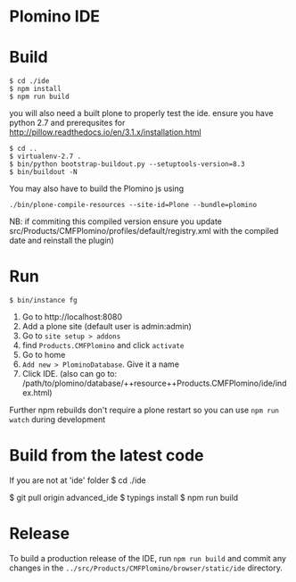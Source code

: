 # Plomino IDE

# Build

```
$ cd ./ide
$ npm install
$ npm run build
```

you will also need a built plone to properly test the ide. ensure you have python 2.7 and prerequsites for http://pillow.readthedocs.io/en/3.1.x/installation.html

```
$ cd ..
$ virtualenv-2.7 .
$ bin/python bootstrap-buildout.py --setuptools-version=8.3
$ bin/buildout -N
```

You may also have to build the Plomino js using

```
./bin/plone-compile-resources --site-id=Plone --bundle=plomino
```
NB: if commiting this compiled version ensure you update src/Products/CMFPlomino/profiles/default/registry.xml with the compiled date and reinstall the plugin)


# Run

```
$ bin/instance fg
```

1. Go to http://localhost:8080
2. Add a plone site (default user is admin:admin)
3. Go to ```site setup > addons```
4. find  ```Products.CMFPlomino``` and click ```activate```
5. Go to home
6. ```Add new > PlominoDatabase```. Give it a name
7. Click IDE. (also can go to: /path/to/plomino/database/++resource++Products.CMFPlomino/ide/index.html)

Further npm rebuilds don't require a plone restart so you can use ```npm run watch``` during development

# Build from the latest code

If you are not at 'ide' folder
$ cd ./ide


$ git pull origin advanced_ide
$ typings install
$ npm run build

# Release

To build a production release of the IDE, run ```npm run build``` and commit any changes in the ```../src/Products/CMFPlomino/browser/static/ide``` directory.
